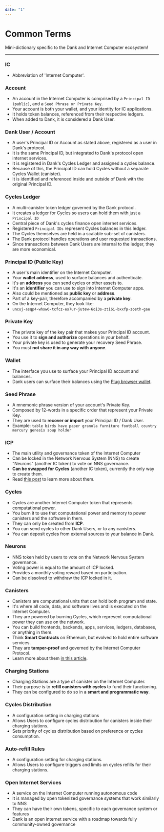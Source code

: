 ```yaml
---
date: "1"
---
```


# Common Terms

Mini-dictionary specific to the Dank and Internet Computer ecosystem!

-----

### IC
- Abbreviation of 'Internet Computer'.

### Account
- An account in the Internet Computer is comprised by a `Principal ID (public)`, and a `Seed Phrase or Private Key`.
- Your account is both your wallet, and your identity for IC applications.
- It holds token balances, referenced from their respective ledgers.
- When added to Dank, it is considered a Dank User.


### Dank User / Account
- A user's Principal ID or Account as stated above, registered as a user in Dank's protocol.
- It is the same Principal ID, but integrated to Dank's protocol open internet services.
- It is registered in Dank's Cycles Ledger and assigned a cycles balance.
- Because of this, the Principal ID can hold Cycles without a separate Cycles Wallet (canister).
- It is identified and referenced inside and outside of Dank with the original Principal ID.

### Cycles Ledger
- A multi-canister token ledger governed by the Dank protocol.
- It creates a ledger for Cycles so users can hold them with just a `Principal ID`
- Central piece of Dank's cycles finance open internet services.
- Registered `Principal IDs` represent Cycles balances in this ledger.
- The Cycles themselves are held in a scalable sub-set of canisters.
- The Dank protocol handles operations and user requested transactions.
- Since transactions between Dank Users are internal to the ledger, they are more economical.

### Principal ID (Public Key)
- A user's main identifier on the Internet Computer.
- Your  **wallet address**, used to surface balances and authenticate.
- It's an **address** you can send cycles or other assets to.
- It's an **identifier** you can use to sign into Internet Computer apps.
- Also could be mentioned as **public key** or **address**.
- Part of a key-pair, therefore accompanied by a **private key**.
- On the Internet Computer, they look like:
- `uncuj-asqp4-whsw6-tcfcz-es7ur-jutew-6oi3s-zti6i-bxxfp-zosth-gae`

### Private Key
- The private key of the key pair that makes your Principal ID account.
- You use it to **sign and authorize** operations in your behalf.
- Your private key is used to generate your recovery Seed Phrase.
- You must **not share it in any way with anyone**.

### Wallet
- The interface you use to surface your Principal ID account and balances.
- Dank users can surface their balances using the [Plug browser wallet](https://plugwallet.ooo).


### Seed Phrase
- A mnemonic phrase version of your account's Private Key.
- Composed by 12-words in a specific order that represent your Private Key.
- They are used to **recover or import** your Principal ID / Dank User.
- Example: `table birds have paper granola furniture football country mercury genesis soup holder`

### ICP
- The main utility and governance token of the Internet Computer
- Can be locked in the Network Nervous System (NNS) to create "Neurons" (another IC token) to vote on NNS governance.
- **Can be swapped for Cycles** (another IC token), currently the only way to create them.
- Read [this post](https://medium.com/dfinity/the-internet-computers-token-economics-an-overview-29e238bd1d83#:~:text=ICP%20tokens%20allow%20users%20to,proposals%20and%20earn%20voting%20rewards.) to learn more about them.

### Cycles
- Cycles are another Internet Computer token that represents computational power.
- You burn it to use that computational power and memory to power canisters and the software in them.
- They can only be created from **ICP**.
- You can send cycles to other Dank Users, or to any canisters.
- You can deposit cycles from external sources to your balance in Dank.

### Neurons
- NNS token held by users to vote on the Network Nervous System governance.
- Voting power is equal to the amount of ICP locked.
- Provides a monthly voting reward based on participation.
- Can be dissolved to withdraw the ICP locked in it.


### Canisters
- Canisters are computational units that can hold both program and state.
- It's where all code, data, and software lives and is executed on the Internet Computer.
- They are powered by burning Cycles, which represent computational power they can use on the network.
- You can build frontends, backends, apps, services, ledgers, databases, or anything in them.
- Think **Smart Contracts** on Ethereum, but evolved to hold entire software services.
- They are **tamper-proof** and governed by the Internet Computer Protocol.
- Learn more about them [in this article](https://medium.com/dfinity/the-internet-computers-token-economics-an-overview-29e238bd1d83#:~:text=ICP%20tokens%20allow%20users%20to,proposals%20and%20earn%20voting%20rewards.).

### Charging Stations
- Charging Stations are a type of canister on the Internet Computer.
- Their purpose is to **refill canisters with cycles** to fund their functioning.
- They can be configured to do so in a **smart and programmatic way**.


### Cycles Distribution
- A configuration setting in charging stations
- Allows Users to configure cycles distribution for canisters inside their charging stations.
- Sets priority of cycles distribution based on preference or cycles consumption.

### Auto-refill Rules
- A configuration setting for charging stations.
- Allows Users to configure triggers and limits on cycles refills for their charging stations.

### Open Internet Services
- A service on the Internet Computer running autonomous code
- It is managed by open tokenized governance systems that work similarly to NNS
- They can have their own tokens, specific to each governance system or features
- Dank is an open internet service with a roadmap towards fully community-owned governance